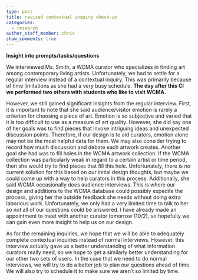 ```yaml
---
type: post
title: revised contextual inquiry check-in
categories:
  - research
author_staff_member: chris
show_comments: true
---
```

**Insight into prompts/tasks/questions** 


We interviewed Ms. Smith, a WCMA curator who specializes in finding art among contemporary living artists. Unfortunately, we had to settle for a regular interview instead of a contextual inquiry. This was primarily because of time limitations as she had a very busy schedule. **The day after this CI we performed two others with students who like to visit WCMA.**

However, we still gained significant insights from the regular interview. First, it is important to note that she said audience/visitor emotion is rarely a criterion for choosing a piece of art. Emotion is so subjective and varied that it is too difficult to use as a measure of art quality. However, she did say one of her goals was to find pieces that invoke intriguing ideas and unexpected discussion points. Therefore, if our design is to aid curators, emotion alone may not be the most helpful data for them. We may also consider trying to record how much discussion and debate each artwork creates. Another goal she had was to fill holes in the WCMA artwork collection. If the WCMA collection was particularly weak in regard to a certain artist or time period, then she would try to find pieces that fill this hole. Unfortunately, there is no current solution for this based on our initial design thoughts, but maybe we could come up with a way to help curators in this process. Additionally, she said WCMA occasionally does audience interviews. This is where our design and additions to the WCMA database could possibly expedite the process, giving her the outside feedback she needs without doing extra laborious work. Unfortunately, we only had a very limited time to talk to her so not all of our questions could be answered. I have already made an appointment to meet with another curator tomorrow (10/2), so hopefully we can gain even more insight to help us on our design.

As for the remaining inquiries, we hope that we will be able to adequately complete contextual inquiries instead of normal interviews. However, this interview actually gave us a better understanding of what information curators really need, so we hope to get a similarly better understanding for our other two sets of users. In the case that we need to do normal interviews, we will try to do a better job to plan our questions ahead of time. We will also try to schedule it to make sure we aren’t so limited by time.
